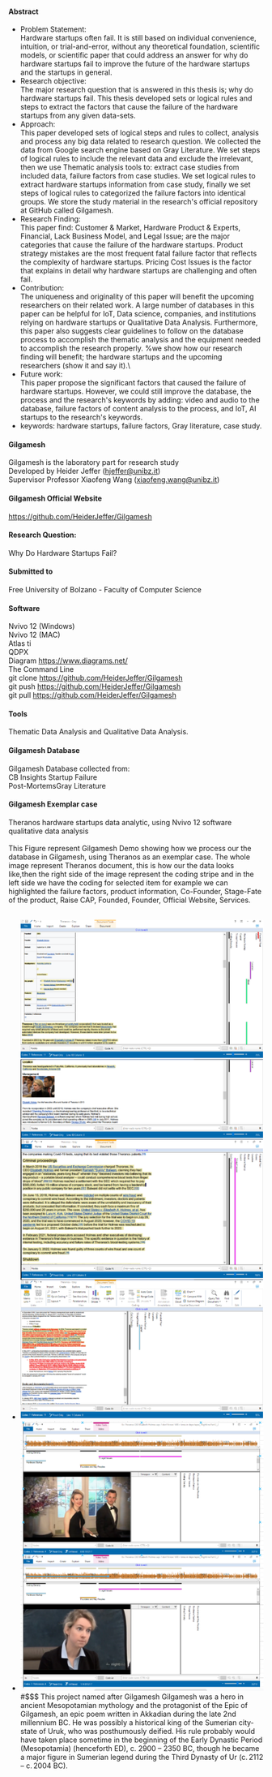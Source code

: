 #### Abstract
- Problem Statement: <br />
Hardware startups often fail. It is still based on individual convenience, intuition, or trial-and-error, without any theoretical foundation, scientific models, or scientific paper that could address an answer for why do hardware startups fail to improve the future of the hardware startups and the startups in general.
- Research objective:<br />
The major research question that is answered in this thesis is; why do hardware startups fail. This thesis developed sets or logical rules and steps to extract the factors that cause the failure of the hardware startups from any given data-sets.
- Approach:<br />
 This paper developed sets of logical steps and rules to collect, analysis and process any big data related to research question. We collected the data from Google search engine based on Gray Literature. We set steps of logical rules to include the relevant data and exclude the irrelevant, then we use Thematic analysis tools to: extract case studies from included data, failure factors from case studies. We set logical rules to extract hardware startups information from case study, finally we  set steps of logical rules to categorized the failure factors into identical groups. We store the study material in the research's official repository at GitHub called Gilgamesh.
- Research Finding:<br />
This paper find: Customer \& Market, Hardware Product \& Experts, Financial, Lack Business Model, and Legal Issue; are the major categories that cause the failure of the hardware startups. Product strategy mistakes are the most frequent fatal failure factor that reflects the complexity of hardware startups. Pricing Cost Issues is the factor that explains in detail why hardware startups are challenging and often fail.
- Contribution:<br />
The uniqueness and originality of this paper will benefit the upcoming researchers on their related work. A large number of databases in this paper can be helpful for IoT, Data science, companies, and institutions relying on hardware startups or Qualitative Data Analysis. Furthermore, this paper also suggests clear guidelines to follow on the database process to accomplish the thematic analysis and the equipment needed to accomplish the research properly.
%we show how our research finding will benefit; the hardware startups and the upcoming researchers (show it and say it).\\
- Future work:<br />
This paper propose the significant factors that caused the failure of hardware startups. However, we could still improve the database, the process and the research's keywords by adding: video and audio to the database, failure factors of content analysis to the process, and IoT, AI startups to the research's keywords.
- keywords: hardware startups, failure factors, Gray literature, case study.


#### Gilgamesh 
Gilgamesh is the laboratory part for research study <br />
Developed by Heider Jeffer (hjeffer@unibz.it)<br />
Supervisor Professor Xiaofeng Wang (xiaofeng.wang@unibz.it)
#### Gilgamesh Official Website
https://github.com/HeiderJeffer/Gilgamesh
#### Research Question:
Why Do Hardware Startups Fail?
#### Submitted to
Free University of Bolzano - Faculty of Computer Science
####  Software
Nvivo 12 (Windows)<br />
Nvivo 12 (MAC)<br />
Atlas ti<br />
QDPX<br />
Diagram https://www.diagrams.net/<br />
The Command Line<br />
git clone https://github.com/HeiderJeffer/Gilgamesh<br />
git push  https://github.com/HeiderJeffer/Gilgamesh<br />
git pull  https://github.com/HeiderJeffer/Gilgamesh<br />
#### Tools
Thematic Data Analysis and Qualitative Data Analysis.
#### Gilgamesh Database
Gilgamesh Database collected from:<br />
CB Insights Startup Failure<br />
Post-MortemsGray Literature
#### Gilgamesh Exemplar case
Theranos hardware startups data analytic, using Nvivo 12 software qualitative data analysis<br /><br />
This Figure represent Gilgamesh Demo showing how we process our the database in Gilgamesh, using  Theranos as an exemplar case. The whole image represent Theranos document, this is  how our the data looks like,then  the right side of the image represent the coding stripe and in the left side we have the coding for selected item for example we can highlighted the failure factors, product information, Co-Founder, Stage-Fate of the product, Raise CAP, Founded, Founder, Official Website, Services. <br /><br />
- ![alt text](https://github.com/HeiderJeffer/Gilgamesh/blob/master/image/Theranos.png)
- ![alt text](https://github.com/HeiderJeffer/Gilgamesh/blob/master/image/gilgamesh-video.PNG)
#$$$ This project named after Gilgamesh 
Gilgamesh was a hero in ancient Mesopotamian mythology and the protagonist of the Epic of Gilgamesh, an epic poem written in Akkadian during the late 2nd millennium BC. He was possibly a historical king of the Sumerian city-state of Uruk, who was posthumously deified. His rule probably would have taken place sometime in the beginning of the Early Dynastic Period (Mesopotamia) (henceforth ED), c. 2900 – 2350 BC, though he became a major figure in Sumerian legend during the Third Dynasty of Ur (c. 2112 – c. 2004 BC).
